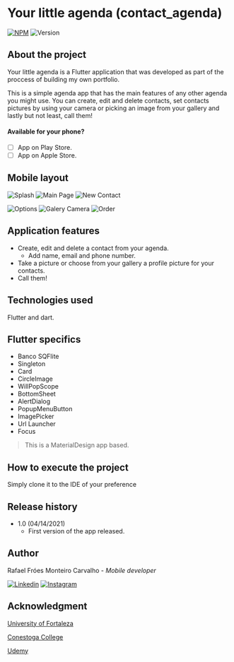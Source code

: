 # Your little agenda (contact_agenda)
[![NPM](https://img.shields.io/npm/l/react)](https://github.com/rafroes1/generalAppInfos/blob/main/LICENSE) ![Version](https://img.shields.io/badge/version-v1.0-orange)

## About the project

Your little agenda is a Flutter application that was developed as part of the proccess of building my own portfolio.

This is a simple agenda app that has the main features of any other agenda you might use. You can create, edit and delete contacts, set contacts pictures by using your camera or picking an image from your gallery and lastly but not least, call them!

#### Available for your phone?
- [ ] App on Play Store.
- [ ] App on Apple Store.

## Mobile layout
![Splash](https://github.com/rafroes1/generalAppInfos/blob/main/assets/contact_agenda/splash.jpeg) ![Main Page](https://github.com/rafroes1/generalAppInfos/blob/main/assets/contact_agenda/main%20page.jpeg) ![New Contact](https://github.com/rafroes1/generalAppInfos/blob/main/assets/contact_agenda/new%20contact.jpeg) 

![Options](https://github.com/rafroes1/generalAppInfos/blob/main/assets/contact_agenda/options.jpeg) ![Galery Camera](https://github.com/rafroes1/generalAppInfos/blob/main/assets/contact_agenda/galerry%20camera.jpeg) ![Order](https://github.com/rafroes1/generalAppInfos/blob/main/assets/contact_agenda/order.jpeg)

## Application features

- Create, edit and delete a contact from your agenda.
  - Add name, email and phone number. 
- Take a picture or choose from your gallery a profile picture for your contacts.
- Call them!

## Technologies used

Flutter and dart.

## Flutter specifics

- Banco SQFlite
- Singleton
- Card
- CircleImage
- WillPopScope
- BottomSheet
- AlertDialog
- PopupMenuButton
- ImagePicker
- Url Launcher
- Focus

> This is a MaterialDesign app based.

## How to execute the project

Simply clone it to the IDE of your preference 


## Release history

- 1.0 (04/14/2021)
    - First version of the app released.

## Author

Rafael Fróes Monteiro Carvalho - *Mobile developer*

[![Linkedin](https://github.com/rafroes1/generalAppInfos/blob/main/assets/linkedin%20logo.png)](https://www.linkedin.com/in/rafaelfroescarvalho/)
[![Instagram](https://github.com/rafroes1/generalAppInfos/blob/main/assets/instagram%20logo.png)](https://www.instagram.com/rafafrs/)

## Acknowledgment

[University of Fortaleza](http://www.unifor.br)

[Conestoga College](http://www.conestogac.on.ca)

[Udemy](http://www.udemy.com.br)



